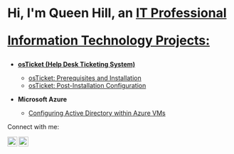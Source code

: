 <h1>Hi, I'm Queen Hill, an <a href="https://linkedin.com/in/queen-hill-b0a80625b/">IT Professional

 Information Technology Projects:</h2>

- <b>osTicket (Help Desk Ticketing System)</b>
  - [osTicket: Prerequisites and Installation](https://github.com/queennhill/osticket-prereqs)
  - [osTicket: Post-Installation Configuration](https://github.com/queennhill/post-install-config)
  
- <b>Microsoft Azure</b>
  - [Configuring Active Directory within Azure VMs](https://github.com/queennhill/configure-ad)
  

Connect with me:</h2>

[<img align="left" alt="Josh | Twitter" width="22px" src="https://cdn.jsdelivr.net/npm/simple-icons@v3/icons/twitter.svg" />][twitter]
[<img align="left" alt="Josh | LinkedIn" width="22px" src="https://cdn.jsdelivr.net/npm/simple-icons@v3/icons/linkedin.svg" />][linkedin]


[twitter]: https://twitter.com/QueenNHill
[linkedin]: https://linkedin.com/in/queen-hill-b0a80625b/
